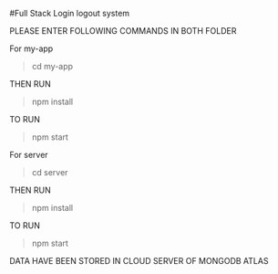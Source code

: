 #Full Stack Login logout system

PLEASE ENTER FOLLOWING COMMANDS IN BOTH FOLDER 


For my-app
>cd my-app 

THEN RUN
>npm install

TO RUN 
> npm start


For server
>cd server

THEN RUN
>npm install

TO RUN 
> npm start


DATA HAVE BEEN STORED IN CLOUD SERVER OF MONGODB ATLAS
